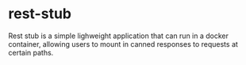 # rest-stub

Rest stub is a simple lighweight application that can run in a docker container, 
allowing users to mount in canned responses to requests at certain paths. 
